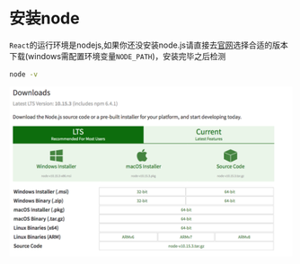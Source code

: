 # 安装node

`React`的运行环境是nodejs,如果你还没安装node.js请直接去[官网](https://nodejs.org/en/download/)选择合适的版本下载(windows需配置环境变量`NODE_PATH`)，安装完毕之后检测
```bash
node -v
```

![](../imgs/node.png)

